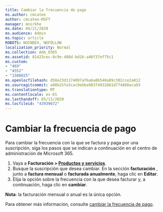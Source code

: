 ```yaml
---
title: Cambiar la frecuencia de pago
ms.author: cmcatee
author: cmcatee-MSFT
manager: mnirkhe
ms.date: 04/21/2020
ms.audience: Admin
ms.topic: article
ROBOTS: NOINDEX, NOFOLLOW
localization_priority: Normal
ms.collection: Adm_O365
ms.assetid: 81423cec-8c9e-408d-bd26-a46f37ef75c1
ms.custom:
- "469"
- "4552"
- "1500025"
ms.openlocfilehash: d58e23d1174097af6a6a8b548a89c382cce2a012
ms.sourcegitcommit: a98b25fa3cac9ebba983f4932881d774880aca93
ms.translationtype: MT
ms.contentlocale: es-ES
ms.lasthandoff: 05/13/2020
ms.locfileid: "43939672"
---
```

# <a name="change-how-often-you-pay"></a>Cambiar la frecuencia de pago

Para cambiar la frecuencia con la que se factura y paga por una suscripción, siga los pasos que se indican a continuación en el centro de administración de Microsoft 365. 
1. Vaya a **Facturación > [Productos y servicios](https://go.microsoft.com/fwlink/p/?linkid=842054)**.
2. Busque la suscripción que desea cambiar. En la sección **facturación** , junto a **factura mensual** o **facturada anualmente**, haga clic en **Editar**. 
3. Elija la opción sobre la frecuencia con la que desea facturar y, a continuación, haga clic en **cambiar**.

**Nota**: la facturación mensual o anual es la única opción.

Para obtener más información, consulte [cambiar la frecuencia de pago](https://docs.microsoft.com/microsoft-365/commerce/billing-and-payments/change-payment-frequency?view=o365-worldwide).
